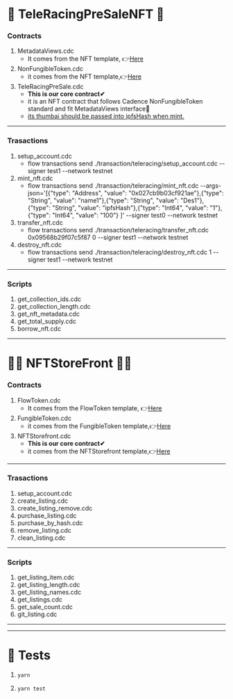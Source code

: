 # 🚓 TeleRacingPreSaleNFT 🚗

### Contracts

1. MetadataViews.cdc
   - It comes from the NFT template, 👉[Here](https://github.com/onflow/flow-nft/blob/master/contracts/MetadataViews.cdc)
2. NonFungibleToken.cdc
   - it comes from the NFT template,👉[Here](https://github.com/onflow/flow-nft/blob/master/contracts/NonFungibleToken.cdc)
3. TeleRacingPreSale.cdc
   - **This is our core contract✔**
   - it is an NFT contract that follows Cadence NonFungibleToken standard and fit MetadataViews interface🎉
   - <u>its thumbai should be passed into ipfsHash when mint.</u>

---

### Trasactions

1. setup_account.cdc
   - flow transactions send ./transaction/teleracing/setup_account.cdc --signer test1 --network testnet
2. mint_nft.cdc
   - flow transactions send ./transaction/teleracing/mint_nft.cdc --args-json='[{"type": "Address", "value": "0x027cb9b03cf921ae"},{"type": "String", "value": "name1"},{"type": "String", "value": "Des1"},{"type": "String", "value": "ipfsHash"},{"type": "Int64", "value": "1"},{"type": "Int64", "value": "100"} ]' --signer test0 --network testnet
3. transfer_nft.cdc
   - flow transactions send ./transaction/teleracing/transfer_nft.cdc 0x09568b29f07c5f87 0 --signer test1 --network testnet
4. destroy_nft.cdc
   - flow transactions send ./transaction/teleracing/destroy_nft.cdc 1 --signer test1 --network testnet

---

### Scripts

1. get_collection_ids.cdc
2. get_collection_length.cdc
3. get_nft_metadata.cdc
4. get_total_supply.cdc
5. borrow_nft.cdc

---

# 🐱‍👤 NFTStoreFront 🐱‍🐉

### Contracts

1. FlowToken.cdc
   - It comes from the FlowToken template, 👉[Here](https://github.com/onflow/flow-core-contracts/blob/master/contracts/FlowToken.cdc)
2. FungibleToken.cdc
   - it comes from the FungibleToken template,👉[Here](https://github.com/onflow/flow-ft/blob/master/contracts/FungibleToken.cdc)
3. NFTStorefront.cdc
   - **This is our core contract✔**
   - it comes from the NFTStorefront template,👉[Here](https://github.com/onflow/nft-storefront/blob/main/contracts/NFTStorefront.cdc)

---

### Trasactions

1. setup_account.cdc
2. create_listing.cdc
3. create_listing_remove.cdc
4. purchase_listing.cdc
5. purchase_by_hash.cdc
6. remove_listing.cdc
7. clean_listing.cdc

---

### Scripts

1. get_listing_item.cdc
2. get_listing_length.cdc
3. get_listing_names.cdc
4. get_listings.cdc
5. get_sale_count.cdc
6. git_listing.cdc

---


---

# 🚩 Tests

1. `yarn`

2. `yarn test`